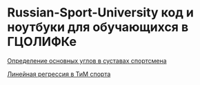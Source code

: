 # Russian-Sport-University код и ноутбуки для обучающихся в ГЦОЛИФКе

[Определение основных углов в суставах спортсмена](https://github.com/vn322/Russian-Sport-University/blob/main/ACADEM_pose.py)

[Линейная регрессия в ТиМ спорта](https://github.com/vn322/Russian-Sport-University/blob/main/Line_reg_SPE_ipynb_.ipynb)
